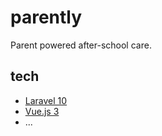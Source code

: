 # parently
Parent powered after-school care.

## tech
- [Laravel 10](https://laravel.com/docs/10.x)
- [Vue.js 3](https://vuejs.org/guide/introduction.html)
- ...
